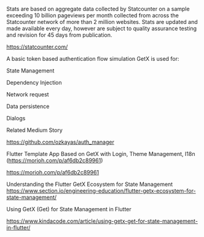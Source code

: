 Stats are based on aggregate data collected by Statcounter on a sample exceeding 10 billion pageviews per month collected from across the Statcounter network of more than 2 million websites. Stats are updated and made available every day, however are subject to quality assurance testing and revision for 45 days from publication.

https://statcounter.com/


A basic token based authentication flow simulation GetX is used for:

State Management

Dependency Injection

Network request

Data persistence

Dialogs

Related Medium Story

https://github.com/ozkayas/auth_manager

Flutter Template App Based on GetX with Login, Theme Management, I18n  (https://morioh.com/p/af6db2c89961)

https://morioh.com/p/af6db2c89961


Understanding the Flutter GetX Ecosystem for State Management 
https://www.section.io/engineering-education/flutter-getx-ecosystem-for-state-management/


Using GetX (Get) for State Management in Flutter

https://www.kindacode.com/article/using-getx-get-for-state-management-in-flutter/
